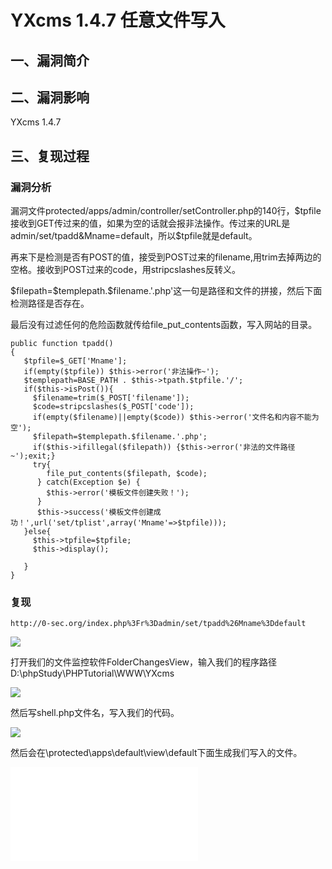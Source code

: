 YXcms 1.4.7 任意文件写入
========================

一、漏洞简介
------------

二、漏洞影响
------------

YXcms 1.4.7

三、复现过程
------------

### 漏洞分析

漏洞文件protected/apps/admin/controller/setController.php的140行，\$tpfile接收到GET传过来的值，如果为空的话就会报非法操作。传过来的URL是admin/set/tpadd&Mname=default，所以\$tpfile就是default。

再来下是检测是否有POST的值，接受到POST过来的filename,用trim去掉两边的空格。接收到POST过来的code，用stripcslashes反转义。

\$filepath=\$templepath.\$filename.\'.php\'这一句是路径和文件的拼接，然后下面检测路径是否存在。

最后没有过滤任何的危险函数就传给file\_put\_contents函数，写入网站的目录。

    public function tpadd()
    {
       $tpfile=$_GET['Mname'];
       if(empty($tpfile)) $this->error('非法操作~');
       $templepath=BASE_PATH . $this->tpath.$tpfile.'/';
       if($this->isPost()){
         $filename=trim($_POST['filename']);
         $code=stripcslashes($_POST['code']);
         if(empty($filename)||empty($code)) $this->error('文件名和内容不能为空');
         $filepath=$templepath.$filename.'.php';
         if($this->ifillegal($filepath)) {$this->error('非法的文件路径~');exit;}
         try{
            file_put_contents($filepath, $code);
          } catch(Exception $e) {
            $this->error('模板文件创建失败！');
          } 
          $this->success('模板文件创建成功！',url('set/tplist',array('Mname'=>$tpfile)));
       }else{
         $this->tpfile=$tpfile;
         $this->display();

       }
    }

### 复现

    http://0-sec.org/index.php%3Fr%3Dadmin/set/tpadd%26Mname%3Ddefault

![](./resource/YXCMS1.4.7任意文件写入/media/rId26.png)

打开我们的文件监控软件FolderChangesView，输入我们的程序路径D:\\phpStudy\\PHPTutorial\\WWW\\YXcms

![](./resource/YXCMS1.4.7任意文件写入/media/rId27.png)

然后写shell.php文件名，写入我们的代码。

![](./resource/YXCMS1.4.7任意文件写入/media/rId28.png)

然后会在\\protected\\apps\\default\\view\\default下面生成我们写入的文件。

![](./resource/YXCMS1.4.7任意文件写入/media/rId29.shtml)
